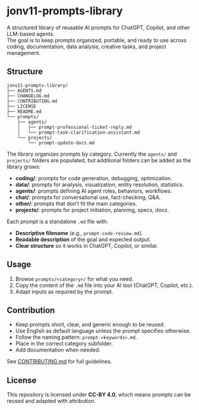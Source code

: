 # jonv11-prompts-library

A structured library of reusable AI prompts for ChatGPT, Copilot, and other LLM-based agents.  
The goal is to keep prompts organized, portable, and ready to use across coding, documentation, data analysis, creative tasks, and project management.

## Structure

```
jonv11-prompts-library/
├── AGENTS.md
├── CHANGELOG.md
├── CONTRIBUTING.md
├── LICENSE
├── README.md
└── prompts/
    ├── agents/
    │   ├── prompt-professional-ticket-reply.md
    │   └── prompt-task-clarification-assistant.md
    └── projects/
        └── prompt-update-docs.md
```

The library organizes prompts by category. Currently the `agents/` and `projects/` folders are populated, but additional folders can be added as the library grows:

- **coding/**: prompts for code generation, debugging, optimization.
- **data/**: prompts for analysis, visualization, entity resolution, statistics.
- **agents/**: prompts defining AI agent roles, behaviors, workflows.
- **chat/**: prompts for conversational use, fact-checking, Q&A.
- **other/**: prompts that don’t fit the main categories.
- **projects/**: prompts for project initiation, planning, specs, docs.

Each prompt is a standalone `.md` file with:
- **Descriptive filename** (e.g., `prompt-code-review.md`).  
- **Readable description** of the goal and expected output.  
- **Clear structure** so it works in ChatGPT, Copilot, or similar.

## Usage

1. Browse `prompts/<category>/` for what you need.  
2. Copy the content of the `.md` file into your AI tool (ChatGPT, Copilot, etc.).  
3. Adapt inputs as required by the prompt.

## Contribution

- Keep prompts short, clear, and generic enough to be reused.
- Use English as default language unless the prompt specifies otherwise.
- Follow the naming pattern: `prompt-<keywords>.md`.
- Place in the correct category subfolder.
- Add documentation when needed.

See [CONTRIBUTING.md](CONTRIBUTING.md) for full guidelines.

## License

This repository is licensed under **CC-BY 4.0**, which means prompts can be reused and adapted with attribution.

